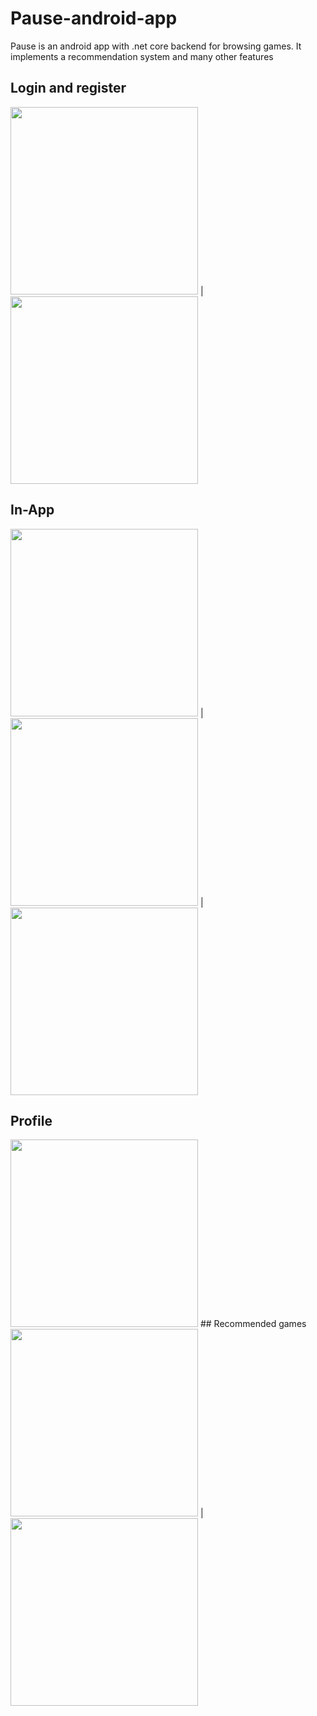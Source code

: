 # Pause-android-app
Pause is an android app with .net core backend for browsing games. It implements a recommendation system and many other features
## Login and register
<img src="images/1.png" width="300"> | <img src="images/2.png" width="300">
## In-App
<img src="images/3.png" width="300"> | 
<img src="images/4.png" width="300"> |
<img src="images/5.png" width="300">
## Profile
<img src="images/6.png" width="300">
## Recommended games
<img src="images/7.png" width="300"> |
<img src="images/8.png" width="300">
